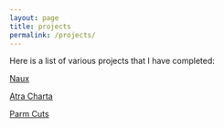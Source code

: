 ```yaml
---
layout: page
title: projects
permalink: /projects/
---
```


Here is a list of various projects that I have completed:

[Naux](https://nauxt.bandcamp.com)  

[Atra Charta](https://atracharta.wordpress.com)  

[Parm Cuts](https://parmcuts.wordpress.com)  
